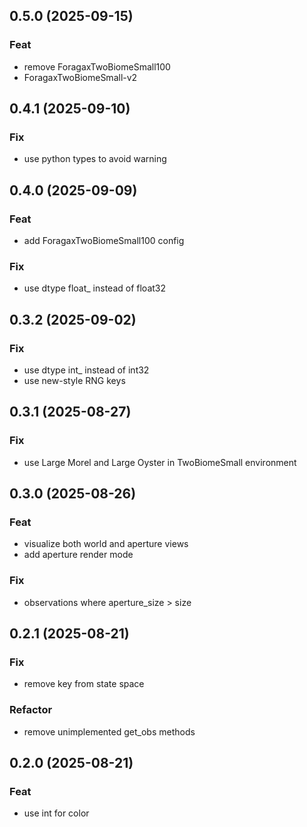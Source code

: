 ## 0.5.0 (2025-09-15)

### Feat

- remove ForagaxTwoBiomeSmall100
- ForagaxTwoBiomeSmall-v2

## 0.4.1 (2025-09-10)

### Fix

- use python types to avoid warning

## 0.4.0 (2025-09-09)

### Feat

- add ForagaxTwoBiomeSmall100 config

### Fix

- use dtype float_ instead of float32

## 0.3.2 (2025-09-02)

### Fix

- use dtype int_ instead of int32
- use new-style RNG keys

## 0.3.1 (2025-08-27)

### Fix

- use Large Morel and Large Oyster in TwoBiomeSmall environment

## 0.3.0 (2025-08-26)

### Feat

- visualize both world and aperture views
- add aperture render mode

### Fix

- observations where aperture_size > size

## 0.2.1 (2025-08-21)

### Fix

- remove key from state space

### Refactor

- remove unimplemented get_obs methods

## 0.2.0 (2025-08-21)

### Feat

- use int for color
